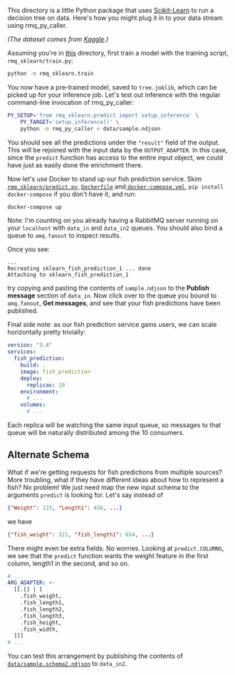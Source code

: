 This directory is a little Python package that uses [Scikit-Learn][sklearn] to
run a decision tree on data. Here's how you might plug it in to your data
stream using rmq_py_caller.

[sklearn]: https://scikit-learn.org/stable/index.html

_(The dataset comes from [Kaggle][data].)_

[data]: https://www.kaggle.com/aungpyaeap/fish-market

Assuming you're in [this](.) directory, first train a model with the training
script, `rmq_sklearn/train.py`:

```sh
python -m rmq_sklearn.train
```

You now have a pre-trained model, saved to `tree.joblib`, which can be picked
up for your inference job. Let's test out inference with the regular
command-line invocation of rmq_py_caller:

```sh
PY_SETUP='from rmq_sklearn.predict import setup_inference' \
    PY_TARGET='setup_inference()' \
    python -m rmq_py_caller < data/sample.ndjson
```

You should see all the predictions under the `"result"` field of the output.
This will be rejoined with the input data by the `OUTPUT_ADAPTER`. In this
case, since the `predict` function has access to the entire input object, we
could have just as easily done the enrichment there.

Now let's use Docker to stand up our fish prediction service. Skim
[`rmq_sklearn/predict.py`](./rmq_sklearn/predict.py),
[`Dockerfile`](./Dockerfile) and[ `docker-compose.yml`](./docker-compose.yml),
`pip install docker-compose` if you don't have it, and run:

```sh
docker-compose up
```

Note: I'm counting on you already having a RabbitMQ server running on your
`localhost` with `data_in` and `data_in2` queues. You should also bind a queue
to `amq.fanout` to inspect results.

Once you see:

```text
...
Recreating sklearn_fish_prediction_1 ... done
Attaching to sklearn_fish_prediction_1
```

try copying and pasting the contents of `sample.ndjson` to the **Publish
message** section of `data_in`. Now click over to the queue you bound to
`amq.fanout`, **Get messages**, and see that your fish predictions have been
published.

Final side note: as our fish prediction service gains users, we can scale
horizontally pretty trivially:

```yaml
version: "3.4"
services:
  fish_prediction:
    build: .
    image: fish_prediction
    deploy:
      replicas: 10
    environment:
      # ...
    volumes:
      # ...
```

Each replica will be watching the same input queue, so messages to that queue
will be naturally distributed among the 10 consumers.

## Alternate Schema

What if we're getting requests for fish predictions from multiple sources? More
troubling, what if they have different ideas about how to represent a fish? No
problem! We just need map the new input schema to the arguments `predict` is
looking for. Let's say instead of

```json
{"Weight": 123, "Length1": 456, ...}
```

we have

```json
{"fish_weight": 321, "fish_length1": 654, ...}
```

There might even be extra fields. No worries. Looking at `predict.COLUMNS`, we
see that the `predict` function wants the weight feature in the first column,
length1 in the second, and so on.

```yaml
# ...
ARG_ADAPTER: >-
  [[.[] | [ 
    .fish_weight,
    .fish_length1,
    .fish_length2,
    .fish_length3,
    .fish_height,
    .fish_width,
  ]]]
# ...
```

You can test this arrangement by publishing the contents of
[`data/sample.schema2.ndjson`](./data/sample.schema2.ndjson) to `data_in2`.
